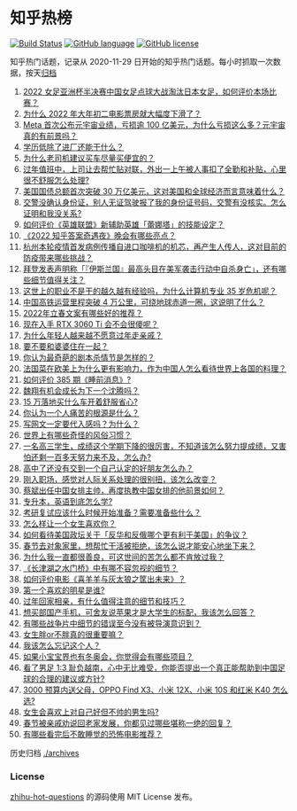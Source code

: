 # 知乎热榜
[![Build Status](https://github.com/ToWeLong/zhihu-hot-questions/workflows/CI/badge.svg)](https://github.com/ToWeLong/zhihu-hot-questions/actions)
[![GitHub language](https://img.shields.io/badge/language-golang-orange.svg)](https://golang.org/)
[![GitHub license](https://img.shields.io/github/license/ToWeLong/zhihu-hot-questions)](https://github.com/ToWeLong/zhihu-hot-questions/blob/main/LICENSE)

知乎热门话题，记录从 2020-11-29 日开始的知乎热门话题。每小时抓取一次数据，按天[归档](./archives)

<!-- BEGIN -->

1. [2022 女足亚洲杯半决赛中国女足点球大战淘汰日本女足，如何评价本场比赛？](https://www.zhihu.com/question/514625241)
1. [为什么 2022 年大年初二电影票房就大幅度下滑了？](https://www.zhihu.com/question/514501854)
1. [Meta 首次公布元宇宙业绩，亏损逾 100 亿美元，为什么亏损这么多？元宇宙真的有前景吗？](https://www.zhihu.com/question/514568309)
1. [学历低除了进厂还能干什么？](https://www.zhihu.com/question/440486008)
1. [为什么老司机建议买车尽量买便宜的？](https://www.zhihu.com/question/484642082)
1. [过年值班中，上司让去帮忙贴对联，外出一上午被人事扣了全勤和补贴，心里很不舒服怎么处理?](https://www.zhihu.com/question/514437970)
1. [美国国债总额首次突破 30 万亿美元，这对美国和全球经济而言意味着什么？](https://www.zhihu.com/question/514472622)
1. [交警没确认身份证，别人无证驾驶报了我的身份证号码，交警有没核实。怎么证明和我没关系?](https://www.zhihu.com/question/514114610)
1. [如何评价《英雄联盟》新辅助英雄「蕾娜塔」的技能设定？](https://www.zhihu.com/question/514348966)
1. [《2022 知乎答案奇遇夜》晚会有哪些亮点？](https://www.zhihu.com/question/513941351)
1. [杭州本轮疫情首发病例传播自进口咖啡机的机芯，再产生人传人，这对目前的防疫带来哪些挑战？](https://www.zhihu.com/question/514567174)
1. [拜登发表声明称「『伊斯兰国』最高头目在美军袭击行动中自杀身亡」，还有哪些细节值得关注？](https://www.zhihu.com/question/514691168)
1. [这世上的职业不是干的越久越有经验吗，为什么计算机专业 35 岁危机呢？](https://www.zhihu.com/question/514484681)
1. [中国高铁运营里程突破 4 万公里，可绕地球赤道一圈，这说明了什么？](https://www.zhihu.com/question/509069731)
1. [2022年立春文案有哪些好的推荐？](https://www.zhihu.com/question/513140513)
1. [现在入手 RTX 3060 Ti 会不会很傻呢？](https://www.zhihu.com/question/512606498)
1. [为什么年轻人越来越不愿意过年走亲戚？](https://www.zhihu.com/question/513810464)
1. [要不要和婆婆住在一起？](https://www.zhihu.com/question/505970499)
1. [你认为最奇葩的剧本杀情节是怎样的？](https://www.zhihu.com/question/512143821)
1. [法国菜在欧美上为什么更有影响力，作为中国人怎么看待世界上各国的料理？](https://www.zhihu.com/question/36639782)
1. [如何评价 385 期《睡前消息》?](https://www.zhihu.com/question/513876960)
1. [魏翔有机会成长为下一个沈腾吗？](https://www.zhihu.com/question/510839337)
1. [15 万落地买什么车开着舒服省心?](https://www.zhihu.com/question/441839447)
1. [你认为一个人痛苦的根源是什么？](https://www.zhihu.com/question/511925244)
1. [写网文一定要代入感吗？为什么？](https://www.zhihu.com/question/513972491)
1. [世界上有哪些奇怪的风俗习惯？](https://www.zhihu.com/question/282567654)
1. [一名高三学生，成绩这个学期下降的很厉害，不知道该怎么努力提成绩，又害怕还剩一百多天努力来不及，怎么办?](https://www.zhihu.com/question/514405694)
1. [高中了还没有交到一个自己认定的好朋友怎么办？](https://www.zhihu.com/question/514305144)
1. [刚入职场，感觉对人际关系处理的很别扭，该怎么改变？](https://www.zhihu.com/question/507698090)
1. [蔡斌出任中国女排主帅，再度执教中国女排的他前景如何？](https://www.zhihu.com/question/512169657)
1. [专升本，英语到底怎么学?](https://www.zhihu.com/question/453772487)
1. [考研复试应该什么时候开始准备？需要准备些什么？](https://www.zhihu.com/question/509800988)
1. [怎么样让一个女生喜欢你？](https://www.zhihu.com/question/474699260)
1. [如何看待美国政坛关于「反华和反俄哪个更有利于美国」的争议？](https://www.zhihu.com/question/514576544)
1. [春节去对象家里，想帮忙干活被拒绝，该怎么说才能安心地坐下来？](https://www.zhihu.com/question/512739361)
1. [为什么我一直都很善良，可这世间的苦怎么都不肯放过我？](https://www.zhihu.com/question/514591047)
1. [《长津湖之水门桥》中有哪不容忽视的细节？](https://www.zhihu.com/question/514094381)
1. [如何评价电影《喜羊羊与灰太狼之筐出未来》？](https://www.zhihu.com/question/511698512)
1. [第一个喜欢的明星是谁?](https://www.zhihu.com/question/507401854)
1. [过年回家相亲，有什么值得注意的细节和技巧？](https://www.zhihu.com/question/22428871)
1. [想买部国产手机，可舍友说苹果才是大学生的标配，我该怎么回答？](https://www.zhihu.com/question/513655663)
1. [有哪些战争片中细节的错误至今没有被导演意识到？](https://www.zhihu.com/question/508437897)
1. [女生胖or不胖真的很重要嘛？](https://www.zhihu.com/question/513698447)
1. [我该怎么忘记这个人？](https://www.zhihu.com/question/513884910)
1. [如果小宝宝界也有冬奥会，你觉得会有哪些项目？](https://www.zhihu.com/question/509779361)
1. [看了男足 1:3 耻负越南，心中无比难受，你能否提出一个真正能帮助到中国足球的合理的建议或方针?](https://www.zhihu.com/question/514372301)
1. [3000 预算内送父母，OPPO Find X3、小米 12X、小米 10S 和红米 K40 怎么选?](https://www.zhihu.com/question/514250725)
1. [女生会喜欢上对自己好但不帅的男生吗?](https://www.zhihu.com/question/513687546)
1. [春节被亲戚劝说回老家发展，你都见过哪些堪称一绝的回复？](https://www.zhihu.com/question/512037527)
1. [有哪些看完后不敢睡觉的恐怖电影推荐？](https://www.zhihu.com/question/483338825)

<!-- END -->

历史归档 [./archives](./archives)


### License
[zhihu-hot-questions](https://github.com/towelong/zhihu-hot-questions) 的源码使用 MIT License 发布。